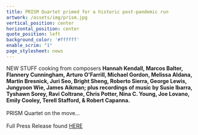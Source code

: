 ```yaml
---
title: PRISM Quartet primed for a historic post-pandemic run
artwork: /assets/img/prism.jpg
vertical_position: center
horizontal_position: center
quote_position: left
background_color: '#ffffff'
enable_scrim: "1"
page_stylesheet: news
---
```

NEW STUFF cooking from composers <b>Hannah Kendall, Marcos Balter, Flannery Cunningham, Arturo O'Farrill, Michael Gordon, Melissa Aldana, Martin Bresnick, Juri Seo, Bright Sheng, Roberto Sierra, George Lewis, Jungyoon Wie, James Aikman; plus recordings of music by Susie Ibarra, Tyshawn Sorey, Ravi Coltrane, Chris Potter, Nina C. Young, Joe Lovano, Emily Cooley, Terell Stafford, & Robert Capanna.</b><br>
<br>
PRISM Quartet on the move...<br>
<br>
Full Press Release found [HERE](http://mailchi.mp/prismquartet/support_prism?e=36e2404bbd)